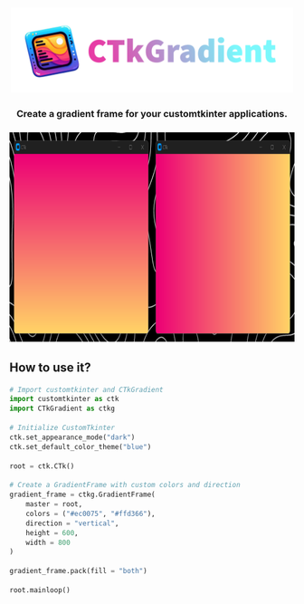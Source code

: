 <h3 align="center">
    <img width="500" height="150" alt="ctkgradient logo" src=".assets/logo.png">
</h3>

<h3 align="center">Create a gradient frame for your customtkinter applications.</h3>

<h3 align="center">
    <img src=".assets/gradient_screenshot.png" alt="Screenshot" width="800" height="370">
</h3>

## How to use it?
```python
# Import customtkinter and CTkGradient
import customtkinter as ctk
import CTkGradient as ctkg

# Initialize CustomTkinter
ctk.set_appearance_mode("dark")
ctk.set_default_color_theme("blue")

root = ctk.CTk()

# Create a GradientFrame with custom colors and direction
gradient_frame = ctkg.GradientFrame(
    master = root,
    colors = ("#ec0075", "#ffd366"),
    direction = "vertical",
    height = 600,
    width = 800
)

gradient_frame.pack(fill = "both")

root.mainloop()
```
